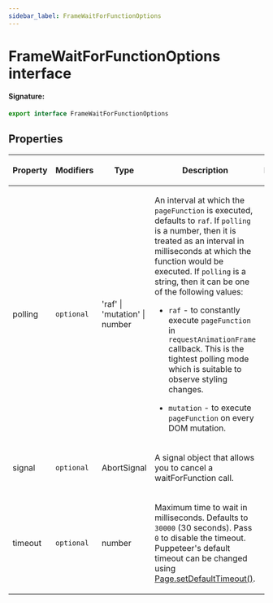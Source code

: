 ```yaml
---
sidebar_label: FrameWaitForFunctionOptions
---
```


# FrameWaitForFunctionOptions interface

#### Signature:

```typescript
export interface FrameWaitForFunctionOptions
```

## Properties

<table><thead><tr><th>

Property

</th><th>

Modifiers

</th><th>

Type

</th><th>

Description

</th><th>

Default

</th></tr></thead>
<tbody><tr><td>

polling

</td><td>

`optional`

</td><td>

'raf' \| 'mutation' \| number

</td><td>

An interval at which the `pageFunction` is executed, defaults to `raf`. If `polling` is a number, then it is treated as an interval in milliseconds at which the function would be executed. If `polling` is a string, then it can be one of the following values:

- `raf` - to constantly execute `pageFunction` in `requestAnimationFrame` callback. This is the tightest polling mode which is suitable to observe styling changes.

- `mutation` - to execute `pageFunction` on every DOM mutation.

</td><td>

</td></tr>
<tr><td>

signal

</td><td>

`optional`

</td><td>

AbortSignal

</td><td>

A signal object that allows you to cancel a waitForFunction call.

</td><td>

</td></tr>
<tr><td>

timeout

</td><td>

`optional`

</td><td>

number

</td><td>

Maximum time to wait in milliseconds. Defaults to `30000` (30 seconds). Pass `0` to disable the timeout. Puppeteer's default timeout can be changed using [Page.setDefaultTimeout()](./puppeteer.page.setdefaulttimeout.md).

</td><td>

</td></tr>
</tbody></table>
